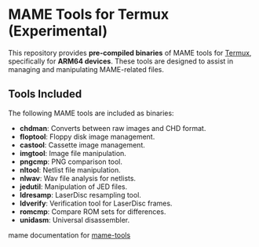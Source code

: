 # MAME Tools for Termux (Experimental)

This repository provides **pre-compiled binaries** of MAME tools for [Termux](https://github.com/termux/termux-app), specifically for **ARM64 devices**. These tools are designed to assist in managing and manipulating MAME-related files.

## Tools Included
The following MAME tools are included as binaries:

- **chdman**: Converts between raw images and CHD format.
- **floptool**: Floppy disk image management.
- **castool**: Cassette image management.
- **imgtool**: Image file manipulation.
- **pngcmp**: PNG comparison tool.
- **nltool**: Netlist file manipulation.
- **nlwav**: Wav file analysis for netlists.
- **jedutil**: Manipulation of JED files.
- **ldresamp**: LaserDisc resampling tool.
- **ldverify**: Verification tool for LaserDisc frames.
- **romcmp**: Compare ROM sets for differences.
- **unidasm**: Universal disassembler.
  

mame documentation for [mame-tools](https://docs.mamedev.org/tools/index.html)
